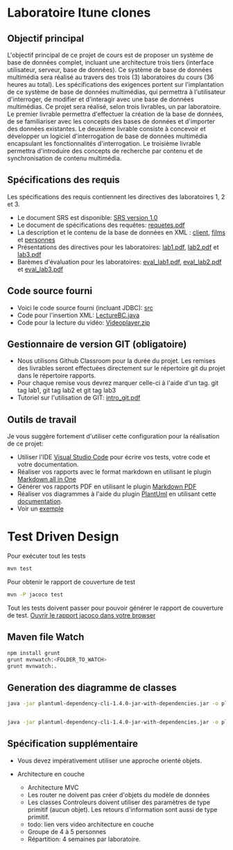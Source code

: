 # Laboratoire Itune clones
## Objectif principal

L'objectif principal de ce projet de cours est de proposer un système de base de données complet, incluant une architecture trois tiers (interface utilisateur, serveur, base de données). Ce système de base de données multimédia sera réalisé au travers des trois (3) laboratoires du cours (36 heures au total). Les spécifications des exigences portent sur l'implantation de ce système de base de données multimédias, qui permettra à l'utilisateur d'interroger, de modifier et d'interagir avec une base de données multimédias. Ce projet sera réalisé, selon trois livrables, un par laboratoire. Le premier livrable permettra d'effectuer la création de la base de données, de se familiariser avec les concepts des bases de données et d'importer des données existantes. Le deuxième livrable consiste à concevoir et développer un logiciel d'interrogation de base de données multimédia encapsulant les fonctionnalités d'interrogation. Le troisième livrable permettra d'introduire des concepts de recherche par contenu et de synchronisation de contenu multimédia.

## Spécifications des requis

Les spécifications des requis contiennent les directives des laboratoires 1, 2 et 3.

-  Le document SRS est disponible: [SRS version 1.0](doc/exigences/SRS.pdf)
- Le document de spécifications des requêtes: [requetes.pdf](doc/exigences/requetes.pdf)
- La description et le contenu de la base de données en XML : [client](data/clients_utf8.xml), [films](data/films_utf8.xml) et [personnes](data/personnes_utf8.xml)
- Présentations des directives pour les laboratoires: [lab1.pdf](doc/exigences/lab1.pdf), [lab2.pdf](doc/exigences/lab2.pdf) et  [lab3.pdf](doc/exigences/lab3.pdf)
- Barèmes d'évaluation pour les laboratoires: [eval_lab1.pdf](doc/exigences/eval_lab1.pdf), [eval_lab2.pdf](doc/exigences/eval_lab2.pdf) et [eval_lab3.pdf](doc/exigences/eval_lab3.pdf)

## Code source fourni

- Voici le code source fourni (incluant JDBC): [src](src)
- Code pour l'insertion XML: [LectureBC.java](src/lecture/LectureBD.java)
- Code pour la lecture du vidéo: [Videoplayer.zip](https://cours.etsmtl.ca/gti660/private/labos/videoplayer.zip)

## Gestionnaire de version GIT (obligatoire)

- Nous utilisons Github Classroom pour la durée du projet. Les remises des livrables seront effectuées directement sur le répertoire git du projet dans le répertoire rapports.
- Pour chaque remise vous devrez marquer celle-ci à l'aide d'un tag. git tag lab1, git tag lab2 et git tag lab3
- Tutoriel sur l'utilisation de GIT: [intro_git.pdf](https://cours.etsmtl.ca/gti660/private/labos/intro_git.pdf)

## Outils de travail
Je vous suggère fortement d'utiliser cette configuration pour la réalisation de ce projet:
- Utiliser l'IDE [Visual Studio Code](https://code.visualstudio.com/docs/languages/java) pour écrire vos tests, votre code et votre documentation.
- Réaliser vos rapports avec le format markdown en utilisant le plugin [Markdown all in One](https://marketplace.visualstudio.com/items?itemName=yzhang.markdown-all-in-one)
- Générer vos rapports PDF en utilisant le plugin [Markdown PDF](https://marketplace.visualstudio.com/items?itemName=yzane.markdown-pdf)
- Réaliser vos diagrammes à l'aide du plugin [PlantUml](https://marketplace.visualstudio.com/items?itemName=jebbs.plantuml) en utilisant cette [documentation](https://plantuml.com/fr/).
- Voir un [exemple](doc/rapports/exemple/exemple.md)

# Test Driven Design

Pour exécuter tout les tests
```bash
mvn test 
```

Pour obtenir le rapport de couverture de test
```bash
mvn -P jacoco test
```
Tout les tests doivent passer pour pouvoir générer le rapport de couverture de test.
[Ouvrir le rapport jacoco dans votre browser](./target/jacoco/site/../../site/jacoco/index.html)


## Maven file Watch
```bash
npm install grunt
grunt mvnwatch:<FOLDER_TO_WATCH>
grunt mvnwatch:.
```

## Generation des diagramme de classes
```bash
java -jar plantuml-dependency-cli-1.4.0-jar-with-dependencies.jar -o plantuml.puml -b . -i **/*.java -e **/*Test*.jva -dn .*Test.* -v


java -jar plantuml-dependency-cli-1.4.0-jar-with-dependencies.jar -o plantuml-framework-graphed2.puml -b . -i ./src/main/java/Framework/**/*.java -e **/*Test*.jva -dn .*Test.* -v
```

## Spécification supplémentaire
- Vous devez impérativement utiliser une approche orienté objets.

- Architecture en couche
  - Architecture MVC
  - Les router ne doivent pas créer d'objets du modèle de données
  - Les classes Controleurs doivent utiliser des paramètres de type primitif (aucun objet). Les retours d'information sont aussi de type primitif. 
  - todo: lien vers video architecture en couche
  - Groupe de 4 à 5 personnes
  - Répartition: 4 semaines par laboratoire.
  